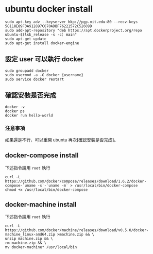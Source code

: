 ubuntu docker install
=====================

```
sudo apt-key adv --keyserver hkp://pgp.mit.edu:80 --recv-keys 58118E89F3A912897C070ADBF76221572C52609D
sudo add-apt-repository "deb https://apt.dockerproject.org/repo ubuntu-$(lsb_release -s -c) main"
sudo apt-get update
sudo apt-get install docker-engine
```

設定 user 可以執行 docker
-------------------------

```
sudo groupadd docker
sudo usermod -a -G docker {username}
sudo service docker restart
```

確認安裝是否完成
----------------

```
docker -v
docker ps
docker run hello-world
```

### 注意事項

如果還是不行，可以重開 ubuntu 再次[確認安裝是否完成]。

docker-compose install
----------------------

下述指令請用 `root` 執行

```
curl -L https://github.com/docker/compose/releases/download/1.6.2/docker-compose-`uname -s`-`uname -m` > /usr/local/bin/docker-compose
chmod +x /usr/local/bin/docker-compose
```

docker-machine install
----------------------

下述指令請用 `root` 執行

```
curl -L https://github.com/docker/machine/releases/download/v0.5.0/docker-machine_linux-amd64.zip >machine.zip && \
unzip machine.zip && \
rm machine.zip && \
mv docker-machine* /usr/local/bin
```
